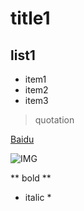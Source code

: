 # title1

## list1
* item1
* item2
* item3

> quotation

[Baidu](http://baidu.com)

![IMG](http://ww2.sinaimg.cn/large/6aee7dbbgw1efffa67voyj20ix0ctq3n.jpg)

** bold **

* italic *
